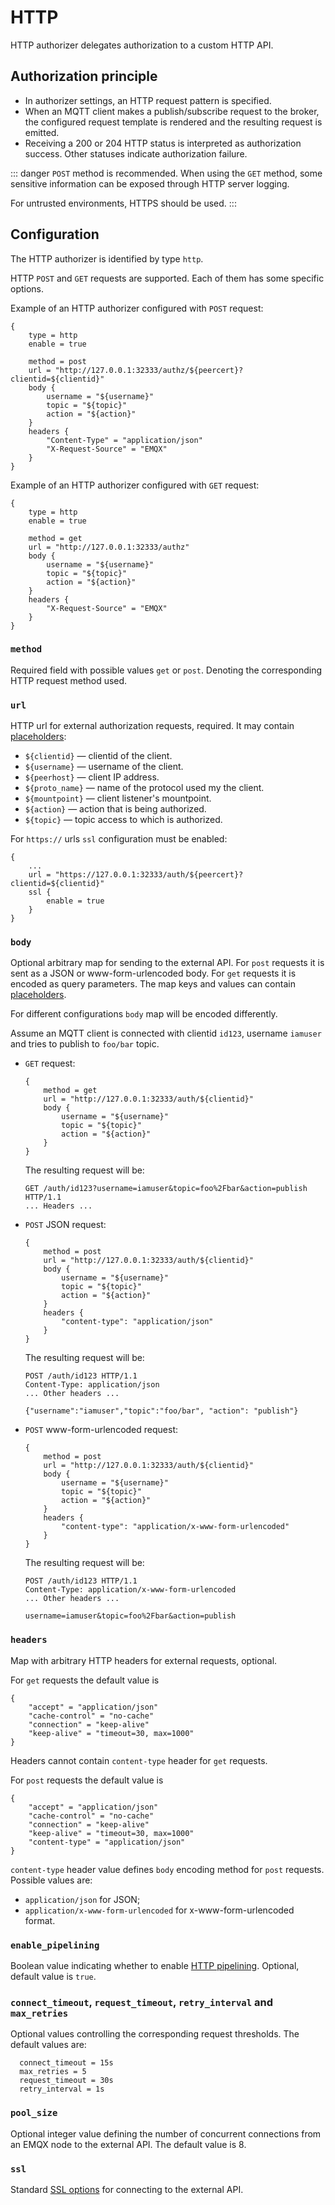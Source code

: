 # HTTP

HTTP authorizer delegates authorization to a custom HTTP API.

## Authorization principle

* In authorizer settings, an HTTP request pattern is specified.
* When an MQTT client makes a publish/subscribe request to the broker, the configured request template is rendered and the resulting request is emitted.
* Receiving a 200 or 204 HTTP status is interpreted as authorization success. Other statuses indicate authorization failure.

::: danger
`POST` method is recommended. When using the `GET` method, some sensitive information can be exposed through HTTP server logging.

For untrusted environments, HTTPS should be used.
:::

## Configuration

The HTTP authorizer is identified by type `http`.

HTTP `POST` and `GET` requests are supported. Each of them has some specific options.

Example of an HTTP authorizer configured with `POST` request:

```
{
    type = http
    enable = true

    method = post
    url = "http://127.0.0.1:32333/authz/${peercert}?clientid=${clientid}"
    body {
        username = "${username}"
        topic = "${topic}"
        action = "${action}"
    }
    headers {
        "Content-Type" = "application/json"
        "X-Request-Source" = "EMQX"
    }
}
```

Example of an HTTP authorizer configured with `GET` request:

```
{
    type = http
    enable = true

    method = get
    url = "http://127.0.0.1:32333/authz"
    body {
        username = "${username}"
        topic = "${topic}"
        action = "${action}"
    }
    headers {
        "X-Request-Source" = "EMQX"
    }
}
```

### `method`

Required field with possible values `get` or `post`. Denoting the corresponding HTTP request method used.

### `url`

HTTP url for external authorization requests, required. It may contain [placeholders](./authz.md#authorization-placeholders):
* `${clientid}` — clientid of the client.
* `${username}` — username of the client.
* `${peerhost}` — client IP address.
* `${proto_name}` — name of the protocol used my the client.
* `${mountpoint}` — client listener's mountpoint.
* `${action}` — action that is being authorized.
* `${topic}` — topic access to which is authorized.

For `https://` urls `ssl` configuration must be enabled:

```
{
    ...
    url = "https://127.0.0.1:32333/auth/${peercert}?clientid=${clientid}"
    ssl {
        enable = true
    }
}

```

### `body`

Optional arbitrary map for sending to the external API. For `post` requests it is sent as a JSON or www-form-urlencoded
body. For `get` requests it is encoded as query parameters. The map keys and values can contain [placeholders](./authz.md#authorization-placeholders).

For different configurations `body` map will be encoded differently.

Assume an MQTT client is connected with clientid `id123`, username `iamuser` and tries to publish to `foo/bar` topic.

* `GET` request:
    ```
    {
        method = get
        url = "http://127.0.0.1:32333/auth/${clientid}"
        body {
            username = "${username}"
            topic = "${topic}"
            action = "${action}"
        }
    }
    ```
    The resulting request will be:
    ```
    GET /auth/id123?username=iamuser&topic=foo%2Fbar&action=publish HTTP/1.1
    ... Headers ...
    ```
* `POST` JSON request:
    ```
    {
        method = post
        url = "http://127.0.0.1:32333/auth/${clientid}"
        body {
            username = "${username}"
            topic = "${topic}"
            action = "${action}"
        }
        headers {
            "content-type": "application/json"
        }
    }
    ```
    The resulting request will be:
    ```
    POST /auth/id123 HTTP/1.1
    Content-Type: application/json
    ... Other headers ...

    {"username":"iamuser","topic":"foo/bar", "action": "publish"}
    ```
* `POST` www-form-urlencoded request:
    ```
    {
        method = post
        url = "http://127.0.0.1:32333/auth/${clientid}"
        body {
            username = "${username}"
            topic = "${topic}"
            action = "${action}"
        }
        headers {
            "content-type": "application/x-www-form-urlencoded"
        }
    }
    ```
    The resulting request will be:
    ```
    POST /auth/id123 HTTP/1.1
    Content-Type: application/x-www-form-urlencoded
    ... Other headers ...

    username=iamuser&topic=foo%2Fbar&action=publish
    ```

### `headers`

Map with arbitrary HTTP headers for external requests, optional.

For `get` requests the default value is
```
{
    "accept" = "application/json"
    "cache-control" = "no-cache"
    "connection" = "keep-alive"
    "keep-alive" = "timeout=30, max=1000"
}
```
Headers cannot contain `content-type` header for `get` requests.

For `post` requests the default value is
```
{
    "accept" = "application/json"
    "cache-control" = "no-cache"
    "connection" = "keep-alive"
    "keep-alive" = "timeout=30, max=1000"
    "content-type" = "application/json"
}
```

`content-type` header value defines `body` encoding method for `post` requests. Possible values are:
* `application/json` for JSON;
* `application/x-www-form-urlencoded` for x-www-form-urlencoded format.

### `enable_pipelining`

Boolean value indicating whether to enable [HTTP pipelining](https://wikipedia.org/wiki/HTTP_pipelining).
Optional, default value is `true`.

### `connect_timeout`, `request_timeout`, `retry_interval` and `max_retries`

Optional values controlling the corresponding request thresholds. The default values are:

```
  connect_timeout = 15s
  max_retries = 5
  request_timeout = 30s
  retry_interval = 1s
```

### `pool_size`

Optional integer value defining the number of concurrent connections from an EMQX node to the external API.
The default value is 8.

### `ssl`

Standard [SSL options](../ssl.md) for connecting to the external API.
